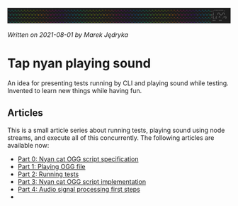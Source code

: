 ![](img/header-tap-nyan-module.png)

*Written on 2021-08-01 by Marek Jędryka*

# Tap nyan playing sound

An idea for presenting tests running by CLI and playing sound while testing.
Invented to learn new things while having fun.

## Articles

This is a small article series about running tests, playing sound using node streams, and execute all of this concurrently.
The following articles are available now:

* [Part 0: Nyan cat OGG script specification](nyan-cat-ogg-00.md)
* [Part 1: Playing OGG file](nyan-cat-ogg-01.md)
* [Part 2: Running tests](nyan-cat-ogg-02.md)
* [Part 3: Nyan cat OGG script implementation](nyan-cat-ogg-03.md)
* [Part 4: Audio signal processing first steps](nyan-cat-ogg-04.md)
* 